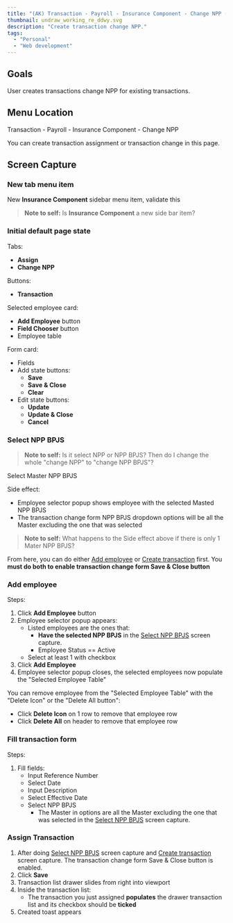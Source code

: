 ```yaml
---
title: "(AK) Transaction - Payroll - Insurance Component - Change NPP (Manual)"
thumbnail: undraw_working_re_ddwy.svg
description: "Create transaction change NPP."
tags: 
  - "Personal"
  - "Web development"
---
```


## Goals

User creates transactions change NPP for existing transactions.

## Menu Location

Transaction - Payroll - Insurance Component - Change NPP

You can create transaction assignment or transaction change in this page.

## Screen Capture

### New tab menu item

New **Insurance Component** sidebar menu item, validate this

> **Note to self:** Is **Insurance Component** a new side bar item?

### Initial default page state

Tabs:
- **Assign**
- **Change NPP**

Buttons:
- **Transaction**

Selected employee card:
- **Add Employee** button
- **Field Chooser** button
- Employee table

Form card:
- Fields
- Add state buttons:
    - **Save**
    - **Save & Close**
    - **Clear**
- Edit state buttons:
    - **Update**
    - **Update & Close**
    - **Cancel**

### Select NPP BPJS

> **Note to self:** Is it select NPP or NPP BPJS? Then do I change the whole "change NPP" to "change NPP BPJS"?

Select Master NPP BPJS

Side effect:
- Employee selector popup shows employee with the selected Masted NPP BPJS
- The transaction change form NPP BPJS dropdown options will be all the Master excluding the one that was selected

> **Note to self:** What happens to the Side effect above if there is only 1 Mater NPP BPJS?

From here, you can do either [Add employee](#add-employee) or [Create transaction](#create-transaction) first. You **must do both to enable transaction change form Save & Close button**

### Add employee

Steps:
1. Click **Add Employee** button
2. Employee selector popup appears:
    - Listed employees are the ones that:
        - **Have the selected NPP BPJS** in the [Select NPP BPJS](#select-npp-bpjs) screen capture.
        - Employee Status == Active
    - Select at least 1 with checkbox
3. Click **Add Employee**
4. Employee selector popup closes, the selected employees now populate the "Selected Employee Table"

You can remove employee from the "Selected Employee Table" with the "Delete Icon" or the "Delete All button":
- Click **Delete Icon** on 1 row to remove that employee row
- Click **Delete All** on header to remove that employee row

### Fill transaction form

Steps:
1. Fill fields:
    - Input Reference Number
    - Select Date
    - Input Description
    - Select Effective Date
    - Select NPP BPJS
        - The Master in options are all the Master excluding the one that was selected in the [Select NPP BPJS](#select-npp-bpjs) screen capture.

### Assign Transaction

1. After doing [Select NPP BPJS](#select-npp-bpjs) screen capture and [Create transaction](#create-transaction) screen capture. The transaction change form Save & Close button is enabled.
2. Click **Save**
3. Transaction list drawer slides from right into viewport
4. Inside the transaction list:
    - The transaction you just assigned **populates** the drawer transaction list and its checkbox should be **ticked**
5. Created toast appears
